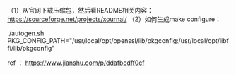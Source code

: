 
（1）从官网下载压缩包，然后看README相关内容：https://sourceforge.net/projects/xournal/
（2）如何生成make configure：

./autogen.sh PKG_CONFIG_PATH="/usr/local/opt/openssl/lib/pkgconfig:/usr/local/opt/libffi/lib/pkgconfig"

ref ： https://www.jianshu.com/p/ddafbcdff0cf
